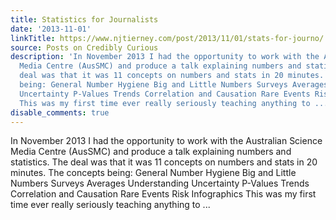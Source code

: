 ```yaml
---
title: Statistics for Journalists
date: '2013-11-01'
linkTitle: https://www.njtierney.com/post/2013/11/01/stats-for-journo/
source: Posts on Credibly Curious
description: 'In November 2013 I had the opportunity to work with the Australian Science
  Media Centre (AusSMC) and produce a talk explaining numbers and statistics. The
  deal was that it was 11 concepts on numbers and stats in 20 minutes. The concepts
  being: General Number Hygiene Big and Little Numbers Surveys Averages Understanding
  Uncertainty P-Values Trends Correlation and Causation Rare Events Risk Infographics
  This was my first time ever really seriously teaching anything to ...'
disable_comments: true
---
```

In November 2013 I had the opportunity to work with the Australian Science Media Centre (AusSMC) and produce a talk explaining numbers and statistics. The deal was that it was 11 concepts on numbers and stats in 20 minutes. The concepts being: General Number Hygiene Big and Little Numbers Surveys Averages Understanding Uncertainty P-Values Trends Correlation and Causation Rare Events Risk Infographics This was my first time ever really seriously teaching anything to ...